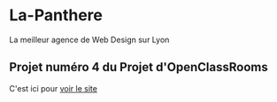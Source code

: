 # La-Panthere

La meilleur agence de Web Design sur Lyon

## Projet numéro 4 du Projet d'OpenClassRooms 

C'est ici pour <a href="https://jean-juel.github.io/La-Panthere/index.html">voir le site</a>

